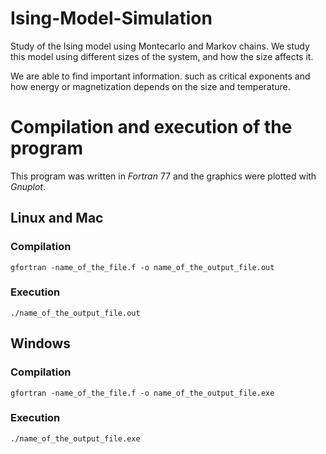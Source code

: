 # Ising-Model-Simulation
Study of the Ising model using Montecarlo and Markov chains. We study this model using different sizes of the system, and how the size affects it.

We are able to find important information. such as critical exponents and how energy or magnetization depends on the size and temperature.

# Compilation and execution of the program
This program was written in _Fortran_ 77 and the graphics were plotted with _Gnuplot_.
## Linux and Mac
### Compilation

```
gfortran -name_of_the_file.f -o name_of_the_output_file.out
```
### Execution
```
./name_of_the_output_file.out
```

## Windows
### Compilation
```
gfortran -name_of_the_file.f -o name_of_the_output_file.exe
```
### Execution
```
./name_of_the_output_file.exe
```

